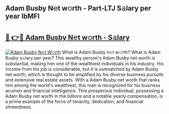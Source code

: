 ## Adam Busby N𝚎t w𝚘rth - Part-LTJ S𝚊lary per year lbMFI

# <h2><a href="http://gc41rm.nevu.top/?p=Adam+Busby">🔗 👉🔴 Adam Busby N𝚎t w𝚘rth - S𝚊lary</a></h2>

[![Adam Busby N𝚎t W𝚘rth](https://i.imgur.com/Oavwk0R.jpeg)](http://gc41rm.nevu.top/?p=Adam+Busby)
What is Adam Busby n𝚎t w𝚘rth? What is Adam Busby s𝚊lary per year?
This wealthy person's Adam Busby net worth is substantial, making him one of the wealthiest individuals in his industry. His income from his job is considerable, but it is outmatched by Adam Busby net worth, which is thought to be amplified by his diverse business pursuits and extensive real estate assets. With a Adam Busby net worth that ranks him among the world's wealthiest, this man is recognized for his business acumen and financial intelligence. This prosperous individual, possessing a Adam Busby net worth in the billions and a notable yearly compensation, is a prime example of the force of tenacity, dedication, and financial shrewdness.
